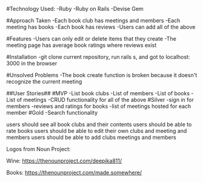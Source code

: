 #Technology Used:
-Ruby
-Ruby on Rails
-Devise Gem

#Approach Taken
-Each book club has meetings and members
-Each meeting has books
-Each book has reviews
-Users can add all of the above

#Features
-Users can only edit or delete items that they create
-The meeting page has average book ratings where reviews exist

#Installation
-git clone current repository, run rails s, and got to localhost: 3000 in the browser

#Unsolved Problems
-The book create function is broken because it doesn't recognize the current meeting

##User Stories##
#MVP
-List book clubs
-List of members
-List of books
-List of meetings
-CRUD functionality for all of the above
#Silver
-sign in for members
-reviews and ratings for books
-list of meetings hosted for each member
#Gold
-Search functionality


users should see all book clubs and their contents
users should be able to rate books
users should be able to edit their own clubs and meeting and members
users should be able to add clubs meetings and members


Logos from Noun Project:

Wine: https://thenounproject.com/deepika811/

Books: https://thenounproject.com/made.somewhere/
